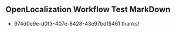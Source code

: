 ## OpenLocalization Workflow Test MarkDown
* 974d0e9e-d0f3-407e-8428-43e97bd15461 thanks!

<!--HONumber=Jul16_HO3-->


